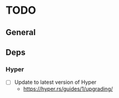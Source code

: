# TODO

## General

## Deps

### Hyper

- [ ] Update to latest version of Hyper
  - https://hyper.rs/guides/1/upgrading/ 